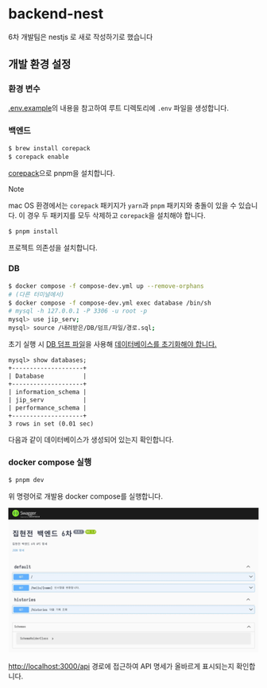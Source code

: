 # backend-nest

6차 개발팀은 nestjs 로 새로 작성하기로 했습니다

## 개발 환경 설정

### 환경 변수

[.env.example](./.env.example)의 내용을 참고하여 루트 디렉토리에 `.env` 파일을 생성합니다.

### 백엔드

```sh
$ brew install corepack
$ corepack enable
```

[corepack](https://github.com/nodejs/corepack?tab=readme-ov-file#how-to-install)으로 pnpm을 설치합니다.

> [!NOTE]
> mac OS 환경에서는 `corepack` 패키지가 `yarn`과 `pnpm` 패키지와 충돌이 있을 수 있습니다.
> 이 경우 두 패키지를 모두 삭제하고 `corepack`을 설치해야 합니다.

```sh
$ pnpm install
```

프로젝트 의존성을 설치합니다.

### DB

```sh
$ docker compose -f compose-dev.yml up --remove-orphans
# (다른 터미널에서)
$ docker compose -f compose-dev.yml exec database /bin/sh
# mysql -h 127.0.0.1 -P 3306 -u root -p
mysql> use jip_serv;
mysql> source /내려받은/DB/덤프/파일/경로.sql;
```

초기 실행 시 [DB 덤프 파일](https://discord.com/channels/1277878039090565139/1277878039593619468/1278599701532377088)을 사용해 [데이터베이스를 초기화해야 합니다.](https://stackoverflow.com/questions/17666249/how-to-import-an-sql-file-using-the-command-line-in-mysql)

```
mysql> show databases;
+--------------------+
| Database           |
+--------------------+
| information_schema |
| jip_serv           |
| performance_schema |
+--------------------+
3 rows in set (0.01 sec)
```

다음과 같이 데이터베이스가 생성되어 있는지 확인합니다.

### docker compose 실행

```sh
$ pnpm dev
```

위 명령어로 개발용 docker compose를 실행합니다.

![](./swagger.webp)

<http://localhost:3000/api> 경로에 접근하여 API 명세가 올바르게 표시되는지 확인합니다.
